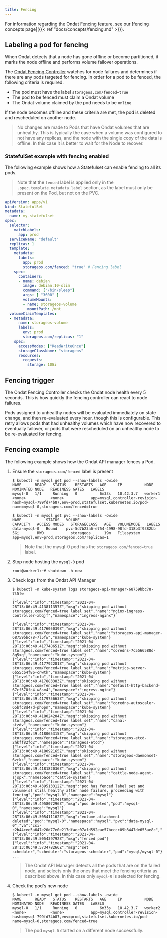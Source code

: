 ```yaml
---
title: Fencing
---
```


For information regarding the Ondat Fencing feature, see our
[fencing concepts page]({{< ref "docs/concepts/fencing.md" >}}).

## Labeling a pod for fencing

When Ondat detects that a node has gone offline or become partitioned, it
marks the node offline and performs volume failover operations.

The [Ondat Fencing
Controller](https://github.com/storageos/api-manager/tree/master/controllers/fencer)
watches for node failures and determines if there are any pods targeted for
fencing. In order for a pod to be fenced, the following criteria is required.

* The pod must have the label `storageos.com/fenced=true`
* The pod to be fenced must claim a Ondat volume
* The Ondat volume claimed by the pod needs to be `online`

If the node becomes offline and these criteria are met, the pod is deleted and
rescheduled on another node.

> No changes are made to Pods that have Ondat volumes that are unhealthy.
This is typically the case when a volume was configured to not have any
replicas, and the node with the single copy of the data is offline. In this
case it is better to wait for the Node to recover.


### StatefulSet example with fencing enabled

The following example shows how a Statefulset can enable fencing to all its
pods.

> Note that the `fenced` label is applied only in the
> `.spec.template.metadata.label` section, as the label must only be present on
> the Pod, but not on the PVC.

```yaml
apiVersion: apps/v1
kind: StatefulSet
metadata:
  name: my-statefulset
spec:
  selector:
    matchLabels:
      app: prod
  serviceName: "default"
  replicas: 1
  template:
    metadata:
      labels:
        app: prod
        storageos.com/fenced: "true" # Fencing label
    spec:
      containers:
      - name: debian
        image: debian:10-slim
        command: ["/bin/sleep"]
        args: [ "3600" ]
        volumeMounts:
        - name: storageos-volume
          mountPath: /mnt
  volumeClaimTemplates:
  - metadata:
      name: storageos-volume
      labels:
        env: prod
        storageos.com/replicas: "1"
    spec:
      accessModes: ["ReadWriteOnce"]
      storageClassName: "storageos"
      resources:
        requests:
          storage: 10Gi
```

## Fencing trigger

The Ondat Fencing Controller checks the Ondat node health every 5 seconds.
This is how quickly the fencing controller can react to node failures.

Pods assigned to unhealthy nodes will be evaluated immediately on state change,
and then re-evaluated every hour, though this is configurable. This retry
allows pods that had unhealthy volumes which have now recovered to eventually
failover, or pods that were rescheduled on an unhealthy node to be re-evaluated
for fencing.

## Fencing example

The following example shows how the Ondat API manager fences a Pod.


1. Ensure the `storageos.com/fenced` label is present

    ```
    $ kubectl -n mysql get pod --show-labels -owide
    NAME      READY   STATUS    RESTARTS   AGE     IP          NODE             NOMINATED NODE   READINESS GATES   LABELS
    mysql-0   1/1     Running   0          6m33s   10.42.3.7   worker1   <none>           <none>            app=mysql,controller-revision-hash=mysql-799fd74b87,env=prod,statefulset.kubernetes.io/pod-name=mysql-0,storageos.com/fenced=true

    $ kubectl -n mysql get pvc --show-labels -owide
    NAME           STATUS   VOLUME                                     CAPACITY   ACCESS MODES   STORAGECLASS   AGE   VOLUMEMODE   LABELS
    data-mysql-0   Bound    pvc-5d7b23a6-e754-4998-98fd-318b3f9382bb   5Gi        RWO            storageos      19m   Filesystem   app=mysql,env=prod,storageos.com/replicas=1
    ```

    > Note that the mysql-0 pod has the `storageos.com/fenced=true` label.

1. Stop node hosting the `mysql-0` pod
    ```
    root@worker1:~# shutdown -h now
    ```

1. Check logs from the Ondat API Manager

    ```
    $ kubectl -n kube-system logs storageos-api-manager-68759bbc78-7l5fw
    ...
    {"level":"info","timestamp":"2021-04-28T13:06:49.413811357Z","msg":"skipping pod without storageos.com/fenced=true label set","name":"nginx-ingress-controller-xbqjf","namespace":"ingress-nginx"}

    {"level":"info","timestamp":"2021-04-28T13:06:49.417605039Z","msg":"skipping pod without storageos.com/fenced=true label set","name":"storageos-api-manager-68759bbc78-7l5fw","namespace":"kube-system"}
    {"level":"info","timestamp":"2021-04-28T13:06:49.417748651Z","msg":"skipping pod without storageos.com/fenced=true label set","name":"coredns-7c5566588d-8g5xq","namespace":"kube-system"}
    {"level":"info","timestamp":"2021-04-28T13:06:49.417792281Z","msg":"skipping pod without storageos.com/fenced=true label set","name":"metrics-server-6b55c64f86-cnwtk","namespace":"kube-system"}
    {"level":"info","timestamp":"2021-04-28T13:06:49.417883383Z","msg":"skipping pod without storageos.com/fenced=true label set","name":"default-http-backend-67cf578fc4-w8sm4","namespace":"ingress-nginx"}
    {"level":"info","timestamp":"2021-04-28T13:06:49.417975663Z","msg":"skipping pod without storageos.com/fenced=true label set","name":"coredns-autoscaler-65bfc8d47d-ph6pn","namespace":"kube-system"}
    {"level":"info","timestamp":"2021-04-28T13:06:49.418024204Z","msg":"skipping pod without storageos.com/fenced=true label set","name":"canal-stzdv","namespace":"kube-system"}
    {"level":"info","timestamp":"2021-04-28T13:06:49.418065315Z","msg":"skipping pod without storageos.com/fenced=true label set","name":"storageos-etcd-2hkff82fq2","namespace":"storageos-etcd"}
    {"level":"info","timestamp":"2021-04-28T13:06:49.418092165Z","msg":"skipping pod without storageos.com/fenced=true label set","name":"storageos-daemonset-6zrkk","namespace":"kube-system"}
    {"level":"info","timestamp":"2021-04-28T13:06:49.418182036Z","msg":"skipping pod without storageos.com/fenced=true label set","name":"cattle-node-agent-sjspk","namespace":"cattle-system"}
    {"level":"info","timestamp":"2021-04-28T13:06:49.439513312Z","msg":"pod has fenced label set and volume(s) still healthy after node failure, proceeding with fencing","pod":"mysql-0","namespace":"mysql"}
    {"level":"info","timestamp":"2021-04-28T13:06:49.495807296Z","msg":"pod deleted","pod":"mysql-0","namespace":"mysql"}
    {"level":"info","timestamp":"2021-04-28T13:06:49.505411162Z","msg":"volume attachment deleted","pod":"mysql-0","namespace":"mysql","pvc":"data-mysql-0","va":"csi-c2b44cee5a647e20d77e0e217dfaec07afd592eae57bcccc09b3447de653ae8c","node":"worker1"}
    {"level":"info","timestamp":"2021-04-28T13:06:49.505439792Z","msg":"fenced pod"}
    {"level":"info","timestamp":"2021-04-28T13:06:49.573478266Z","msg":"set scheduler","scheduler":"storageos-scheduler","pod":"mysql/mysql-0"}
    ...
    ```

    > The Ondat API Manager detects all the pods that are on the failed
    > node, and selects only the ones that meet the fencing criteria as
    > described above. In this case only `mysql-0` is selected for fencing.




1. Check the pod's new node

    ```
    $ kubectl -n mysql get pod --show-labels -owide
    NAME      READY   STATUS    RESTARTS   AGE     IP          NODE             NOMINATED NODE   READINESS GATES   LABELS
    mysql-0   1/1     Running   0          6m33s   10.42.3.7   worker2   <none>           <none>            app=mysql,controller-revision-hash=mysql-799fd74b87,env=prod,statefulset.kubernetes.io/pod-name=mysql-0,storageos.com/fenced=true
    ```

    > The pod `mysql-0` started on a different node successfully.
